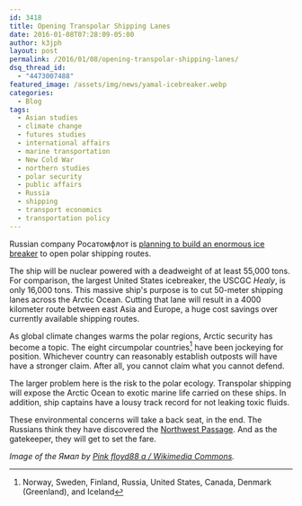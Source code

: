 ```yaml
---
id: 3418
title: Opening Transpolar Shipping Lanes
date: 2016-01-08T07:28:09-05:00
author: k3jph
layout: post
permalink: /2016/01/08/opening-transpolar-shipping-lanes/
dsq_thread_id:
  - "4473007488"
featured_image: /assets/img/news/yamal-icebreaker.webp
categories:
  - Blog
tags:
  - Asian studies
  - climate change
  - futures studies
  - international affairs
  - marine transportation
  - New Cold War
  - northern studies
  - polar security
  - public affairs
  - Russia
  - shipping
  - transport economics
  - transportation policy
---
```

Russian company Росатомфлот is [planning to build an enormous ice breaker](http://www.thebarentsobserver.com/2015/12/monster-icebreaker-transpolar-shipping
) to open polar shipping routes.  

The ship will be nuclear powered with a deadweight of at least 55,000 tons.  For comparison, the largest United States icebreaker, the USCGC _Healy_, is only 16,000 tons.  This massive ship's purpose is to cut 50-meter shipping lanes across the Arctic Ocean.  Cutting that lane will result in a 4000 kilometer route between east Asia and Europe, a huge cost savings over currently available shipping routes.

As global climate changes warms the polar regions, Arctic security has become a topic.  The eight circumpolar countries[^countries] have been jockeying for position.  Whichever country can reasonably establish outposts will have have a stronger claim.  After all, you cannot claim what you cannot defend.  

The larger problem here is the risk to the polar ecology.  Transpolar shipping will expose the Arctic Ocean to exotic marine life carried on these ships.  In addition, ship captains have a lousy track record for not leaking toxic fluids.  

These environmental concerns will take a back seat, in the end.  The Russians think they have discovered the [Northwest Passage](http://www.livescience.com/1884-arctic-meltdown-opens-fabled-northwest-passage.html).  And as the gatekeeper, they will get to set the fare.

[^countries]: Norway, Sweden, Finland, Russia, United States, Canada, Denmark (Greenland), and Iceland

_Image of the Ямал by [Pink floyd88 a / Wikimedia Commons](https://commons.wikimedia.org/wiki/File:Yamal_2009.JPG)._
